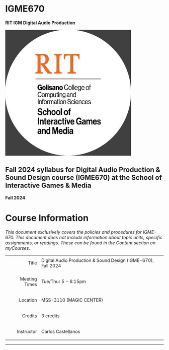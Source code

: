 # IGME670
**RIT IGM Digital Audio Production**

<img src="../img/Ai4R-kdV_400x400.jpg" width="400" height="400" alt="RIT IGM Logo">

## Fall 2024 syllabus for Digital Audio Production & Sound Design course (IGME670) at the School of Interactive Games & Media ##

**Fall 2024**

# Course Information

_This document exclusively covers the policies and procedures for IGME-670. This document does not include information about topic units, specific assignments, or readings. These can be found in the Content section on myCourses._


<table>
  <tr>
   <td><p style="text-align: right">
Title</p>

   </td>
   <td>Digital Audio Production &amp; Sound Design (IGME-670), Fall 2024
   </td>
  </tr>
  <tr>
   <td><p style="text-align: right">
Meeting Times</p>

   </td>
   <td>Tue/Thur 5 - 6:15pm
   </td>
  </tr>
  <tr>
   <td><p style="text-align: right">
Location</p>

   </td>
   <td>MSS-3110 (MAGIC CENTER)
   </td>
  </tr>
  <tr>
   <td><p style="text-align: right">
Credits</p>

   </td>
   <td>3 credits
   </td>
  </tr>
  <tr>
   <td><p style="text-align: right">
Instructor</p>

   </td>
   <td>Carlos Castellanos
   </td>
  </tr>
</table>

---

